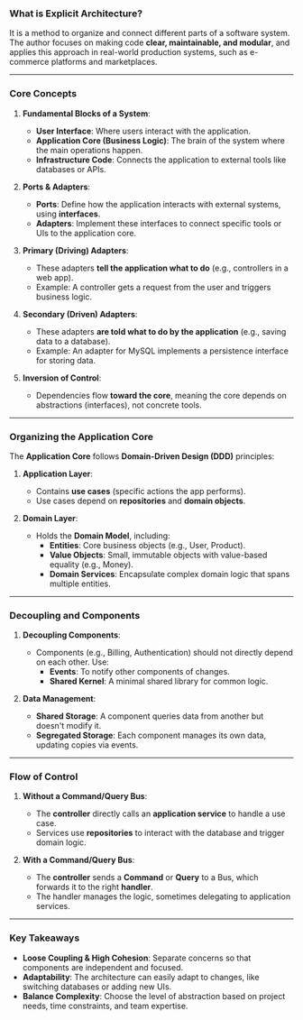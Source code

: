 ### **What is Explicit Architecture?**

It is a method to organize and connect different parts of a software system. The author focuses on making code **clear, maintainable, and modular**, and applies this approach in real-world production systems, such as e-commerce platforms and marketplaces.

* * * * *

### **Core Concepts**

1.  **Fundamental Blocks of a System**:

    -   **User Interface**: Where users interact with the application.
    -   **Application Core (Business Logic)**: The brain of the system where the main operations happen.
    -   **Infrastructure Code**: Connects the application to external tools like databases or APIs.
2.  **Ports & Adapters**:

    -   **Ports**: Define how the application interacts with external systems, using **interfaces**.
    -   **Adapters**: Implement these interfaces to connect specific tools or UIs to the application core.
3.  **Primary (Driving) Adapters**:

    -   These adapters **tell the application what to do** (e.g., controllers in a web app).
    -   Example: A controller gets a request from the user and triggers business logic.
4.  **Secondary (Driven) Adapters**:

    -   These adapters **are told what to do by the application** (e.g., saving data to a database).
    -   Example: An adapter for MySQL implements a persistence interface for storing data.
5.  **Inversion of Control**:

    -   Dependencies flow **toward the core**, meaning the core depends on abstractions (interfaces), not concrete tools.

* * * * *

### **Organizing the Application Core**

The **Application Core** follows **Domain-Driven Design (DDD)** principles:

1.  **Application Layer**:

    -   Contains **use cases** (specific actions the app performs).
    -   Use cases depend on **repositories** and **domain objects**.
2.  **Domain Layer**:

    -   Holds the **Domain Model**, including:
        -   **Entities**: Core business objects (e.g., User, Product).
        -   **Value Objects**: Small, immutable objects with value-based equality (e.g., Money).
        -   **Domain Services**: Encapsulate complex domain logic that spans multiple entities.

* * * * *

### **Decoupling and Components**

1.  **Decoupling Components**:

    -   Components (e.g., Billing, Authentication) should not directly depend on each other. Use:
        -   **Events**: To notify other components of changes.
        -   **Shared Kernel**: A minimal shared library for common logic.
2.  **Data Management**:

    -   **Shared Storage**: A component queries data from another but doesn't modify it.
    -   **Segregated Storage**: Each component manages its own data, updating copies via events.

* * * * *

### **Flow of Control**

1.  **Without a Command/Query Bus**:

    -   The **controller** directly calls an **application service** to handle a use case.
    -   Services use **repositories** to interact with the database and trigger domain logic.
2.  **With a Command/Query Bus**:

    -   The **controller** sends a **Command** or **Query** to a Bus, which forwards it to the right **handler**.
    -   The handler manages the logic, sometimes delegating to application services.

* * * * *

### **Key Takeaways**

-   **Loose Coupling & High Cohesion**: Separate concerns so that components are independent and focused.
-   **Adaptability**: The architecture can easily adapt to changes, like switching databases or adding new UIs.
-   **Balance Complexity**: Choose the level of abstraction based on project needs, time constraints, and team expertise.
